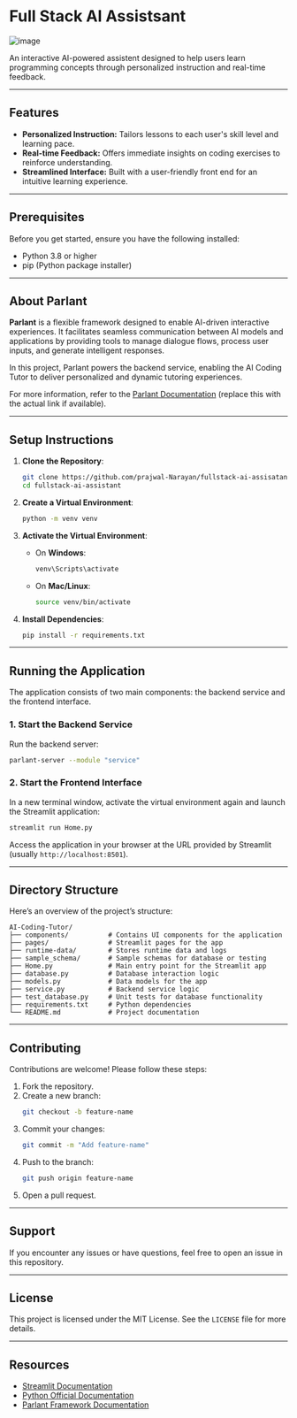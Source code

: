 # Full Stack AI Assistsant 

![image](https://github.com/user-attachments/assets/8ffaba14-0a0d-4f06-ba02-080686b443da) 

An interactive AI-powered assistent designed to help users learn programming concepts through personalized instruction and real-time feedback.

---

## Features
- **Personalized Instruction:** Tailors lessons to each user's skill level and learning pace.
- **Real-time Feedback:** Offers immediate insights on coding exercises to reinforce understanding.
- **Streamlined Interface:** Built with a user-friendly front end for an intuitive learning experience.

---

## Prerequisites
Before you get started, ensure you have the following installed:
- Python 3.8 or higher
- pip (Python package installer)

---

## About Parlant

**Parlant** is a flexible framework designed to enable AI-driven interactive experiences. It facilitates seamless communication between AI models and applications by providing tools to manage dialogue flows, process user inputs, and generate intelligent responses. 

In this project, Parlant powers the backend service, enabling the AI Coding Tutor to deliver personalized and dynamic tutoring experiences. 

For more information, refer to the [Parlant Documentation](https://parlant-framework.org) (replace this with the actual link if available).

---

## Setup Instructions

1. **Clone the Repository**:
   ```bash
   git clone https://github.com/prajwal-Narayan/fullstack-ai-assisatant.git
   cd fullstack-ai-assistant
   ```

2. **Create a Virtual Environment**:
   ```bash
   python -m venv venv
   ```

3. **Activate the Virtual Environment**:
   - On **Windows**:
     ```bash
     venv\Scripts\activate
     ```
   - On **Mac/Linux**:
     ```bash
     source venv/bin/activate
     ```

4. **Install Dependencies**:
   ```bash
   pip install -r requirements.txt
   ```

---

## Running the Application

The application consists of two main components: the backend service and the frontend interface.

### 1. Start the Backend Service
Run the backend server:
```bash
parlant-server --module "service"
```

### 2. Start the Frontend Interface
In a new terminal window, activate the virtual environment again and launch the Streamlit application:
```bash
streamlit run Home.py
```

Access the application in your browser at the URL provided by Streamlit (usually `http://localhost:8501`).

---

## Directory Structure
Here’s an overview of the project’s structure:
```
AI-Coding-Tutor/
├── components/          # Contains UI components for the application
├── pages/               # Streamlit pages for the app
├── runtime-data/        # Stores runtime data and logs
├── sample_schema/       # Sample schemas for database or testing
├── Home.py              # Main entry point for the Streamlit app
├── database.py          # Database interaction logic
├── models.py            # Data models for the app
├── service.py           # Backend service logic
├── test_database.py     # Unit tests for database functionality
├── requirements.txt     # Python dependencies
└── README.md            # Project documentation
```

---

## Contributing
Contributions are welcome! Please follow these steps:
1. Fork the repository.
2. Create a new branch:
   ```bash
   git checkout -b feature-name
   ```
3. Commit your changes:
   ```bash
   git commit -m "Add feature-name"
   ```
4. Push to the branch:
   ```bash
   git push origin feature-name
   ```
5. Open a pull request.

---

## Support
If you encounter any issues or have questions, feel free to open an issue in this repository.

---

## License
This project is licensed under the MIT License. See the `LICENSE` file for more details.

---

## Resources
- [Streamlit Documentation](https://docs.streamlit.io/)
- [Python Official Documentation](https://docs.python.org/3/)
- [Parlant Framework Documentation](https://parlant-framework.org)
